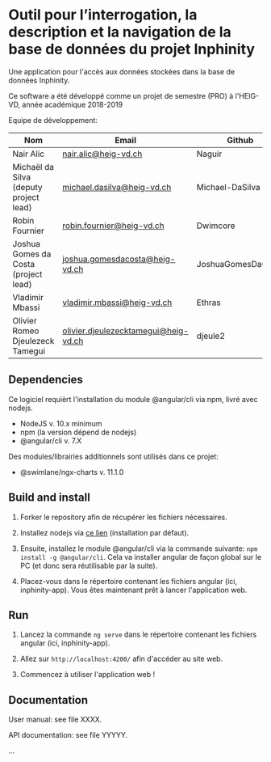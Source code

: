 # Outil pour l’interrogation, la description et la navigation de la base de données du projet Inphinity

Une application pour l'accès aux données stockées dans la base de données Inphinity.

Ce software a été développé comme un projet de semestre (PRO) à l'HEIG-VD, année académique 2018-2019

Equipe de développement:

| Nom                                  | Email                                | Github          |
|---------------------------------------|--------------------------------------|-----------------|
| Nair Alic                             | nair.alic@heig-vd.ch                 | Naguir          |
| Michaël da Silva (deputy project lead)| michael.dasilva@heig-vd.ch           | Michael-DaSilva |
| Robin Fournier                        | robin.fournier@heig-vd.ch            | Dwimcore 		   |
| Joshua Gomes da Costa (project lead)  | joshua.gomesdacosta@heig-vd.ch       | JoshuaGomesDaCosta	|
| Vladimir Mbassi                       | vladimir.mbassi@heig-vd.ch           | Ethras          |
| Olivier Romeo Djeulezeck Tamegui      | olivier.djeulezecktamegui@heig-vd.ch | djeule2		     |
 
## Dependencies

Ce logiciel requièrt l'installation du module @angular/cli via npm, livré avec nodejs.

* NodeJS v. 10.x minimum
* npm (la version dépend de nodejs)
* @angular/cli v. 7.X

Des modules/librairies additionnels sont utilisés dans ce projet:

* @swimlane/ngx-charts v. 11.1.0

## Build and install

1. Forker le repository afin de récupérer les fichiers nécessaires.

2. Installez nodejs via [ce lien](https://nodejs.org/en/) (installation par défaut). 

3. Ensuite, installez le module @angular/cli via la commande suivante: `npm install -g @angular/cli`. Cela va installer angular de façon global sur le PC (et donc sera réutilisable par la suite).

4. Placez-vous dans le répertoire contenant les fichiers angular (ici, inphinity-app). Vous êtes maintenant prêt à lancer l'application web.

## Run

1. Lancez la commande `ng serve` dans le répertoire contenant les fichiers angular (ici, inphinity-app).

2. Allez sur `http://localhost:4200/` afin d'accéder au site web.

3. Commencez à utiliser l'application web !

## Documentation

User manual: see file XXXX.

API documentation: see file YYYYY.

...
